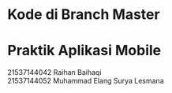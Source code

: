 # Kode di Branch Master


# Praktik Aplikasi Mobile
21537144042 Raihan Baihaqi  
21537144052 Muhammad Elang Surya Lesmana

